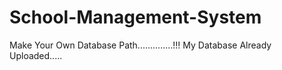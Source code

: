 # School-Management-System
Make Your Own Database Path..............!!!
My Database Already Uploaded.....

